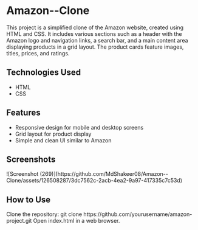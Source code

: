 # Amazon--Clone
This project is a simplified clone of the Amazon website, created using HTML and CSS. It includes various sections such as a header with the Amazon logo and navigation links, a search bar, and a main content area displaying products in a grid layout. The product cards feature images, titles, prices, and ratings.

<h2>Technologies Used</h2>
<ul>
  <li>HTML</li>
  <li>CSS</li>
</ul>

<h2>Features</h2>
<ul>
  <li>Responsive design for mobile and desktop screens</li>
  <li>Grid layout for product display</li>
  <li>Simple and clean UI similar to Amazon</li>
</ul>

<h2>Screenshots</h2>
![Screenshot (269)](https://github.com/MdShakeer08/Amazon--Clone/assets/126508287/3dc7562c-2acb-4ea2-9a97-417335c7c53d)

<h2>How to Use</h2>
Clone the repository: git clone https://github.com/yourusername/amazon-project.git
Open index.html in a web browser.
